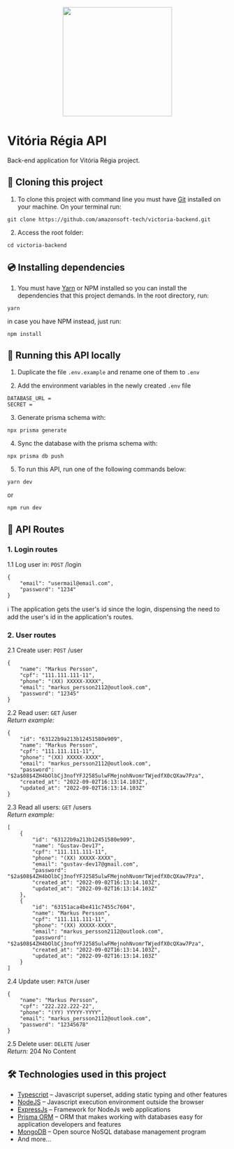 <p align="center"><img src="https://matonoprato.com.br/wp-content/uploads/2020/12/amazonica.png" width="250"></p>

# Vitória Régia API

Back-end application for Vitória Régia project.

## 🧬 Cloning this project

1. To clone this project with command line you must have <a href="https://git-scm.com/downloads">Git</a> installed on your machine. On your terminal run:

```
git clone https://github.com/amazonsoft-tech/victoria-backend.git
```

2. Access the root folder:

```
cd victoria-backend
```

## 💿 Installing dependencies

1. You must have <a href="https://yarnpkg.com/getting-started/install/">Yarn</a> or NPM installed so you can install the dependencies that this project demands. In the root directory, run:

```
yarn
```

in case you have NPM instead, just run:

```
npm install
```


## 🚀 Running this API locally

1. Duplicate the file <code>.env.example</code> and rename one of them to <code>.env</code>

2. Add the environment variables in the newly created <code>.env</code> file

```
DATABASE_URL =
SECRET = 
```

3. Generate prisma schema with:

```
npx prisma generate
```

4. Sync the database with the prisma schema with:

```
npx prisma db push
```

5. To run this API, run one of the following commands below:

```
yarn dev
```

or

```
npm run dev
```

## 🌿 API Routes

### 1. Login routes
1.1 Log user in: <code>POST</code>  /login
```
{
    "email": "usermail@email.com",
    "password": "1234"
}
```
ℹ The application gets the user's id since the login, dispensing the need to add the user's id in the application's routes.
### 2. User routes
2.1 Create user: <code>POST</code>  /user
```
{
    "name": "Markus Persson",
    "cpf": "111.111.111-11",
    "phone": "(XX) XXXXX-XXXX",
    "email": "markus_persson2112@outlook.com",
    "password": "12345"
}
```
2.2 Read user: <code>GET</code>  /user
</br><i>Return example:</i>
```
{
    "id": "63122b9a213b12451580e909",
    "name": "Markus Persson",
    "cpf": "111.111.111-11",
    "phone": "(XX) XXXXX-XXXX",
    "email": "markus_persson2112@outlook.com",
    "password": "$2a$08$4ZH4bOlbCj3nofYFJ2585ulwFMejnohNvomrTWjedfX0cQXaw7Pza",
    "created_at": "2022-09-02T16:13:14.103Z",
    "updated_at": "2022-09-02T16:13:14.103Z"
}
```
2.3 Read all users: <code>GET</code>  /users
</br><i>Return example:</i>
```
[
    {
        "id": "63122b9a213b12451580e909",
        "name": "Gustav-Dev17",
        "cpf": "111.111.111-11",
        "phone": "(XX) XXXXX-XXXX",
        "email": "gustav-dev17@gmail.com",
        "password": "$2a$08$4ZH4bOlbCj3nofYFJ2585ulwFMejnohNvomrTWjedfX0cQXaw7Pza",
        "created_at": "2022-09-02T16:13:14.103Z",
        "updated_at": "2022-09-02T16:13:14.103Z"
    },
    {
        "id": "63151aca4be411c7455c7604",
        "name": "Markus Persson",
        "cpf": "111.111.111-11",
        "phone": "(XX) XXXXX-XXXX",
        "email": "markus_persson2112@outlook.com",
        "password": "$2a$08$4ZH4bOlbCj3nofYFJ2585ulwFMejnohNvomrTWjedfX0cQXaw7Pza",
        "created_at": "2022-09-02T16:13:14.103Z",
        "updated_at": "2022-09-02T16:13:14.103Z"
    }
]
```
2.4 Update user: <code>PATCH</code>  /user
```
{
    "name": "Markus Persson",
    "cpf": "222.222.222-22",
    "phone": "(YY) YYYYY-YYYY",
    "email": "markus_persson2112@outlook.com",
    "password": "12345678"
}
```
2.5 Delete user: <code>DELETE</code>  /user
</br><i>Return:</i> 204 No Content

## 🛠️ Technologies used in this project
<ul>
<li><a href="https://www.typescriptlang.org/">Typescript</a> – Javascript superset, adding static typing and other features</li>

<li><a href="https://nodejs.org/en/">NodeJS</a> – Javascript execution environment outside the browser</li>

<li><a href="https://expressjs.com/pt-br/">ExpressJs</a> – Framework for NodeJs web applications</li>

<li><a href="https://www.prisma.io/">Prisma ORM</a> – ORM that makes working with databases easy for application developers and features</li>

<li><a href="https://www.mongodb.com/">MongoDB</a> – Open source NoSQL database management program</li>

<li>And more...</li>
</ul>
